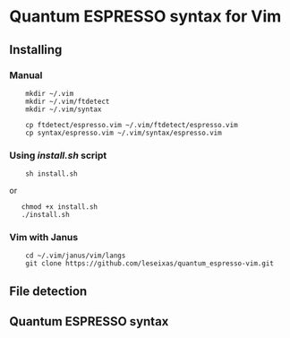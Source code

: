 # Quantum ESPRESSO syntax for Vim #

## Installing ##

### Manual ###

        mkdir ~/.vim
        mkdir ~/.vim/ftdetect
        mkdir ~/.vim/syntax

        cp ftdetect/espresso.vim ~/.vim/ftdetect/espresso.vim
        cp syntax/espresso.vim ~/.vim/syntax/espresso.vim

### Using *install.sh* script ###

        sh install.sh

or

       chmod +x install.sh
       ./install.sh

### Vim with Janus ###

        cd ~/.vim/janus/vim/langs
        git clone https://github.com/leseixas/quantum_espresso-vim.git

## File detection  ##

## Quantum ESPRESSO syntax ##


